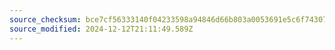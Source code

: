 ```yaml
---
source_checksum: bce7cf56333140f04233598a94846d66b803a0053691e5c6f743078b00d7230a
source_modified: 2024-12-12T21:11:49.589Z
---
```


